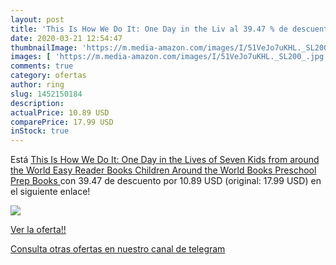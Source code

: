 ```yaml
---
layout: post
title: 'This Is How We Do It: One Day in the Liv al 39.47 % de descuento'
date: 2020-03-21 12:54:47
thumbnailImage: 'https://m.media-amazon.com/images/I/51VeJo7uKHL._SL200_.jpg'
images: [ 'https://m.media-amazon.com/images/I/51VeJo7uKHL._SL200_.jpg' ]
comments: true
category: ofertas
author: ring
slug: 1452150184
description:
actualPrice: 10.89 USD
comparePrice: 17.99 USD
inStock: true
---
```


Está [This Is How We Do It: One Day in the Lives of Seven Kids from around the World  Easy Reader Books  Children Around the World Books  Preschool Prep Books ](https://www.amazon.com/dp/1452150184/?tag=redken08-20) con 39.47 de descuento por 10.89 USD (original: 17.99 USD) en el siguiente enlace!

[![](https://m.media-amazon.com/images/I/51VeJo7uKHL._SL200_.jpg)](https://www.amazon.com/dp/1452150184/?tag=redken08-20)

[Ver la oferta!!](https://www.amazon.com/dp/1452150184/?tag=redken08-20)

[Consulta otras ofertas en nuestro canal de telegram](https://t.me/s/ofertas25)
